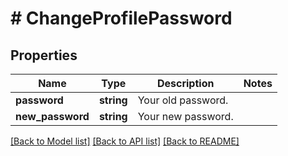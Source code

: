 # # ChangeProfilePassword

## Properties

Name | Type | Description | Notes
------------ | ------------- | ------------- | -------------
**password** | **string** | Your old password. | 
**new_password** | **string** | Your new password. | 

[[Back to Model list]](../../README.md#documentation-for-models) [[Back to API list]](../../README.md#documentation-for-api-endpoints) [[Back to README]](../../README.md)


